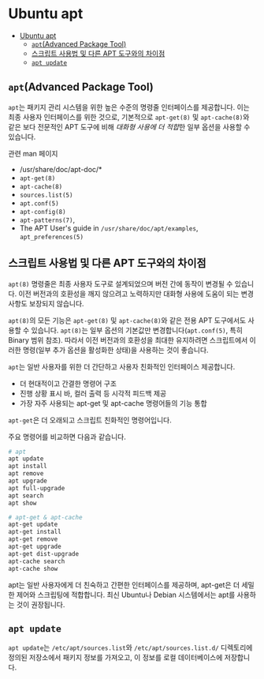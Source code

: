 # Ubuntu apt

- [Ubuntu apt](#ubuntu-apt)
    - [`apt`(Advanced Package Tool)](#aptadvanced-package-tool)
    - [스크립트 사용법 및 다른 APT 도구와의 차이점](#스크립트-사용법-및-다른-apt-도구와의-차이점)
    - [`apt update`](#apt-update)

## `apt`(Advanced Package Tool)

`apt`는 패키지 관리 시스템을 위한 높은 수준의 명령줄 인터페이스를 제공합니다.
이는 최종 사용자 인터페이스를 위한 것으로, 기본적으로 `apt-get(8)` 및 `apt-cache(8)`와 같은 보다 전문적인 APT 도구에 비해 *대화형 사용에 더 적합*한 일부 옵션을 사용할 수 있습니다.

관련 man 페이지
- /usr/share/doc/apt-doc/*
- `apt-get(8)`
- `apt-cache(8)`
- `sources.list(5)`
- `apt.conf(5)`
- `apt-config(8)`
- `apt-patterns(7)`,
- The APT User's guide in `/usr/share/doc/apt/examples`, `apt_preferences(5)`

## 스크립트 사용법 및 다른 APT 도구와의 차이점

`apt(8)` 명령줄은 최종 사용자 도구로 설계되었으며 버전 간에 동작이 변경될 수 있습니다.
이전 버전과의 호환성을 깨지 않으려고 노력하지만 대화형 사용에 도움이 되는 변경 사항도 보장되지 않습니다.

`apt(8)`의 모든 기능은 `apt-get(8)` 및 `apt-cache(8)`와 같은 전용 APT 도구에서도 사용할 수 있습니다.
`apt(8)`는 일부 옵션의 기본값만 변경합니다(`apt.conf(5)`, 특히 Binary 범위 참조).
따라서 이전 버전과의 호환성을 최대한 유지하려면 스크립트에서 이러한 명령(일부 추가 옵션을 활성화한 상태)을 사용하는 것이 좋습니다.

`apt`는 일반 사용자를 위한 더 간단하고 사용자 친화적인 인터페이스 제공합니다.
- 더 현대적이고 간결한 명령어 구조
- 진행 상황 표시 바, 컬러 출력 등 시각적 피드백 제공
- 가장 자주 사용되는 apt-get 및 apt-cache 명령어들의 기능 통합

`apt-get`은 더 오래되고 스크립트 친화적인 명령어입니다.

주요 명령어를 비교하면 다음과 같습니다.

```sh
# apt
apt update
apt install
apt remove
apt upgrade
apt full-upgrade
apt search
apt show

# apt-get & apt-cache
apt-get update
apt-get install
apt-get remove
apt-get upgrade
apt-get dist-upgrade
apt-cache search
apt-cache show
```

apt는 일반 사용자에게 더 친숙하고 간편한 인터페이스를 제공하며, apt-get은 더 세밀한 제어와 스크립팅에 적합합니다.
최신 Ubuntu나 Debian 시스템에서는 apt를 사용하는 것이 권장됩니다.

## `apt update`

`apt update`는 `/etc/apt/sources.list`와 `/etc/apt/sources.list.d/` 디렉토리에 정의된 저장소에서 패키지 정보를 가져오고,
이 정보를 로컬 데이터베이스에 저장합니다.
